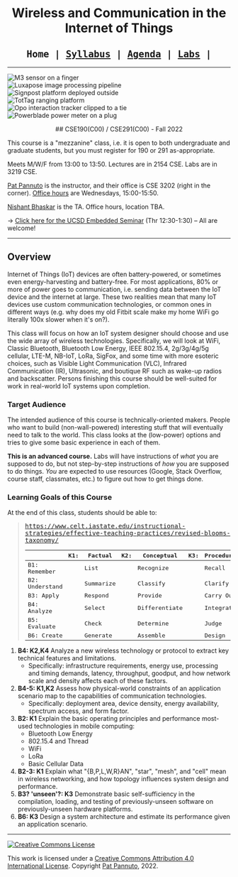 <div style="text-align:center">

<h1>Wireless and Communication in the Internet of Things</h1>

<h2 style="font-family:monospace">
Home |
<a href="syllabus.html">Syllabus</a> |
<a href="agenda.html">Agenda</a> |
<a href="labs.html">Labs</a> |
</h2>

</div>

---

<p>
<div class="row flex-nowrap no-gutters">
<div class="col-lg-2 col-xs-4">
<img class="img-fluid" src="/images/research/m3-finger-square.jpg" alt="M3 sensor on a finger" />
</div>
<div class="col-lg-2 col-xs-4">
<img class="img-fluid" src="/images/research/vlc-centers.png" alt="Luxapose image processing pipeline" />
</div>
<div class="col-lg-2 col-xs-4">
<img class="img-fluid" src="/images/research/signpost-closeup-square.jpg" alt="Signpost platform deployed outside" />
</div>
<div class="col-lg-2 d-none d-sm-block">
<img class="img-fluid" src="/images/research/tottag-overlay.png" alt="TotTag ranging platform" />
</div>
<div class="col-lg-2 d-none d-sm-block">
<img class="img-fluid" src="/images/research/opo-tie.png" alt="Opo interaction tracker clipped to a tie" />
</div>
<div class="col-lg-2 d-none d-sm-block">
<img class="img-fluid" src="/images/research/powerblade.jpg" alt="Powerblade power meter on a plug" />
</div>
</div>
</p>

<div style="text-align:center" markdown="1">
## CSE190(C00) / CSE291(C00) - Fall 2022
</div>

This course is a "mezzanine" class, i.e. it is open to both undergraduate and
graduate students, but you must register for 190 or 291 as-appropriate.

Meets M/W/F from 13:00 to 13:50.
Lectures are in 2154&nbsp;CSE.
Labs are in 3219&nbsp;CSE.

[Pat Pannuto](https://patpannuto.com) is the instructor, and their office is CSE 3202 (right in the corner).
[Office hours](syllabus.html#getting-help) are Wednesdays, 15:00-15:50.

[Nishant Bhaskar](https://cseweb.ucsd.edu/~nibhaska/) is the TA.
Office hours, location TBA.

&rarr; [Click here for the UCSD Embedded Seminar](https://sites.google.com/eng.ucsd.edu/embeddedlunch/) (Thr 12:30-1:30) &ndash; All are welcome!

---

<h2>Overview</h2>

Internet of Things (IoT) devices are often battery-powered, or sometimes even
energy-harvesting and battery-free. For most applications, 80% or more of
power goes to communication, i.e. sending data between the IoT device and the
internet at large. These two realities mean that many IoT devices use custom
communication technologies, or common ones in different ways (e.g. why does my
old Fitbit scale make my home WiFi go literally 100x slower when it's on?).

This class will focus on how an IoT system designer should choose and use the
wide array of wireless technologies. Specifically, we will look at WiFi,
Classic Bluetooth, Bluetooth Low Energy, IEEE 802.15.4, 2g/3g/4g/5g cellular,
LTE-M, NB-IoT, LoRa, SigFox, and some time with more esoteric choices, such
as Visible Light Communication (VLC), Infrared Communication (IR), Ultrasonic,
and boutique RF such as wake-up radios and backscatter. Persons finishing this
course should be well-suited for work in real-world IoT systems upon
completion.


<h3>Target Audience</h3>

The intended audience of this course is technically-oriented makers.
People who want to build (non-wall-powered) interesting stuff that will
eventually need to talk to the world.
This class looks at the (low-power) options and tries to give some basic
experience in each of them.

**This is an advanced course.** Labs will have instructions of _what_ you
are supposed to do, but not step-by-step instructions of _how_ you are
supposed to do things. _You_ are expected to use resources (Google,
Stack&nbsp;Overflow, course staff, classmates, etc.) to figure out how
to get things done.


### Learning Goals of this Course

At the end of this class, students should be able to:

<div class="prep" markdown="1">
<tt markdown="1">

> https://www.celt.iastate.edu/instructional-strategies/effective-teaching-practices/revised-blooms-taxonomy/
>
> |               |  K1: | Factual     |  K2: | Conceptual     | K3: | Procedural     | K4: | Metacognitive
> |---------------|------|-------------|------|----------------|-----|----------------|-----|--------------
> |B1: Remember   |      | List        |      | Recognize      |     | Recall         |     | Identify
> |B2: Understand |      | Summarize   |      | Classify       |     | Clarify        |     | Predict
> |B3: Apply      |      | Respond     |      | Provide        |     | Carry Out      |     | Use
> |B4: Analyze    |      | Select      |      | Differentiate  |     | Integrate      |     | Deconstruct
> |B5: Evaluate   |      | Check       |      | Determine      |     | Judge          |     | Reflect
> |B6: Create     |      | Generate    |      | Assemble       |     | Design         |     | Create

</tt>
</div>

1. <span class="prep" markdown="1">**B4: K2,K4**</span> Analyze a new wireless technology or protocol to extract key technical features and limitations.
    - Specifically: infrastructure requirements, energy use, processing and timing demands, latency, throughput, goodput, and how network scale and density affects each of these factors.
1. <span class="prep" markdown="1">**B4-5: K1,K2**</span> Assess how physical-world constraints of an application scenario map to the capabilities of communication technologies.
    - Specifically: deployment area, device density, energy availability, spectrum access, and form factor.
1. <span class="prep" markdown="1">**B2: K1**</span> Explain the basic operating principles and performance most-used technologies in mobile computing:
    - Bluetooth Low Energy
    - 802.15.4 and Thread
    - WiFi
    - LoRa
    - Basic Cellular Data
1. <span class="prep" markdown="1">**B2-3: K1**</span> Explain what "{B,P,L,W,R}AN", "star", "mesh", and "cell" mean in wireless networking, and how topology influences system design and performance.
1. <span class="prep" markdown="1">**B3? 'unseen'?: K3**</span> Demonstrate basic self-sufficiency in the compilation, loading, and testing of previously-unseen software on previously-unseen hardware platforms.
1. <span class="prep" markdown="1">**B6: K3**</span> Design a system architecture and estimate its performance given an application scenario.

<!-- OLD
1. Make or support communication technology design decisions with respect to application requirements, device capabilities, and infrastructure requirements.
1. Explain what "{B,P,L,W}AN", "star", "mesh", and "cell" mean in wireless networking, and how topology influences system design and performance.
1. Estimate performance—in throughput, latency, energy use, and reliability—given technical information on a wireless technology.
1. Demonstrate basic self-sufficiency in the compilation, loading, and testing of previously-unseen software on previously-unseen hardware platforms.
    - TODO: Course design Q: How to satisfy this goal with group labs? Maybe pre-lab / homework can help here?


1. Understand tradeoffs in wireless protocol design and how those tradeoffs influence suitability for application goals.
1. Extract and distill application requirements and deployment constraints that inform the design and selection of wireless communication.
-->

---

<div class="row flex-nowrap">
<div class="col-lg-2">
<a rel="license" href="http://creativecommons.org/licenses/by/4.0/"><img alt="Creative Commons License" style="border-width:0" src="https://i.creativecommons.org/l/by/4.0/88x31.png" /></a><br />
</div>
<div class="col-lg-10">
<p>
This work is licensed under a <a rel="license" href="http://creativecommons.org/licenses/by/4.0/">Creative Commons Attribution 4.0 International License</a>. Copyright <a href="https://patpannuto.com/">Pat Pannuto</a>, 2022.
</p>
</div>
</div>
